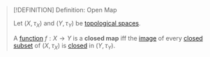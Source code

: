>[!DEFINITION] Definition: Open Map
>
>Let $(X, \tau_X)$ and $(Y, \tau_Y)$ be [topological spaces](../Topological%20Spaces/Topological%20Space.md).
>
>A [function](../../Analysis/Functions/Function.md) $f: X \to Y$ is a **closed map** iff the [image](../../Analysis/Functions/Function.md) of every [closed subset](../Topological%20Spaces/Closed%20Subset.md) of $(X, \tau_X)$ is [closed](../Topological%20Spaces/Closed%20Subset.md) in $(Y, \tau_Y)$.
>